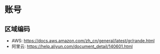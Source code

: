 # 账号

## 区域编码

* AWS: https://docs.aws.amazon.com/zh_cn/general/latest/gr/rande.html
* 阿里云: https://help.aliyun.com/document_detail/140601.html
